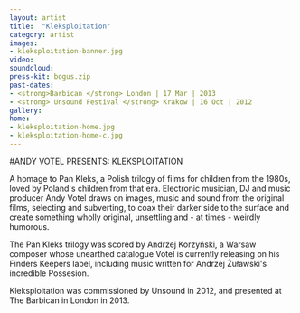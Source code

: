 ```yaml
---
layout: artist
title:  "Kleksploitation"
category: artist
images:
- kleksploitation-banner.jpg
video:
soundcloud:
press-kit: bogus.zip 
past-dates:
- <strong>Barbican </strong> London | 17 Mar | 2013
- <strong> Unsound Festival </strong> Krakow | 16 Oct | 2012 
gallery:
home:
- kleksploitation-home.jpg
- kleksploitation-home-c.jpg
---
```


#ANDY VOTEL PRESENTS: KLEKSPLOITATION

A homage to Pan Kleks, a Polish trilogy of films for children from the 1980s, loved by Poland's children from that era. Electronic musician, DJ and music producer Andy Votel draws on images, music and sound from the original films, selecting and subverting, to coax their darker side to the surface and create something wholly original, unsettling and - at times - weirdly humorous.

The Pan Kleks trilogy was scored by Andrzej Korzyński, a Warsaw composer whose unearthed catalogue Votel is currently releasing on his Finders Keepers label, including music written for Andrzej Żuławski's incredible Possesion.

Kleksploitation was commissioned by Unsound in 2012, and presented at The Barbican in London in 2013.
